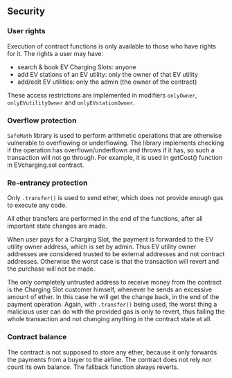 ## Security

### User rights

Execution of contract functions is only available to those who have rights for it. The rights a user may have:
* search & book EV Charging Slots: anyone
* add EV stations of an EV utility: only the owner of that EV utility
* add/edit EV utilities: only the admin (the owner of the contract)

These access restrictions are implemented in modifiers `onlyOwner`, `onlyEVutilityOwner` and `onlyEVstationOwner`.

### Overflow protection

`SafeMath` library is used to perform arithmetic operations that are otherwise vulnerable to overflowing or underflowing. The library implements checking if the operation has overflown/underflown and throws if it has, so such a transaction will not go through. For example, it is used in getCost() function in EVcharging.sol contract.

### Re-entrancy protection

Only `.transfer()` is used to send ether, which does not provide enough gas to execute any code.

All ether transfers are performed in the end of the functions, after all important state changes are made.

When user pays for a Charging Slot, the payment is forwarded to the EV utility owner address, which is set by admin. Thus EV utility owner addresses are considered trusted to be external addresses and not contract addresses. Otherwise the worst case is that the transaction will revert and the purchase will not be made.

The only completely untrusted address to receive money from the contract is the Charging Slot customer himself, whenever he sends an excessive amount of ether. In this case he will get the change back, in the end of the payment operation. Again, with `.transfer()` being used, the worst thing a malicious user can do with the provided gas is only to revert, thus failing the whole transaction and not changing anything in the contract state at all.

### Contract balance

The contract is not supposed to store any ether, because it only forwards the payments from a buyer to the airline. The contract does not rely nor count its own balance. The fallback function always reverts. 




